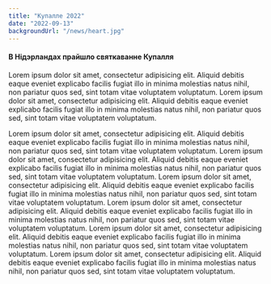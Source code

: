 ```yaml
---
title: "Купалле 2022"
date: "2022-09-13"
backgroundUrl: "/news/heart.jpg"
---
```


#### В Нідэрландах прайшло святкаванне Купалля

Lorem ipsum dolor sit amet, consectetur adipisicing elit. Aliquid debitis eaque eveniet explicabo facilis fugiat illo 
in minima molestias natus nihil, non pariatur quos sed, sint totam vitae voluptatem voluptatum. Lorem ipsum dolor sit amet, consectetur adipisicing elit. Aliquid debitis eaque eveniet explicabo facilis fugiat illo in minima molestias natus nihil, non pariatur quos sed, sint totam vitae voluptatem voluptatum.


Lorem ipsum dolor sit amet, consectetur adipisicing elit. Aliquid debitis eaque eveniet explicabo facilis fugiat illo
in minima molestias natus nihil, non pariatur quos sed, sint totam vitae voluptatem voluptatum. Lorem ipsum dolor sit amet, consectetur adipisicing elit. Aliquid debitis eaque eveniet explicabo facilis fugiat illo in minima molestias natus nihil, non pariatur quos sed, sint totam vitae voluptatem voluptatum.
Lorem ipsum dolor sit amet, consectetur adipisicing elit. Aliquid debitis eaque eveniet explicabo facilis fugiat illo
in minima molestias natus nihil, non pariatur quos sed, sint totam vitae voluptatem voluptatum. Lorem ipsum dolor sit amet, consectetur adipisicing elit. Aliquid debitis eaque eveniet explicabo facilis fugiat illo in minima molestias natus nihil, non pariatur quos sed, sint totam vitae voluptatem voluptatum.
Lorem ipsum dolor sit amet, consectetur adipisicing elit. Aliquid debitis eaque eveniet explicabo facilis fugiat illo
in minima molestias natus nihil, non pariatur quos sed, sint totam vitae voluptatem voluptatum. Lorem ipsum dolor sit amet, consectetur adipisicing elit. Aliquid debitis eaque eveniet explicabo facilis fugiat illo in minima molestias natus nihil, non pariatur quos sed, sint totam vitae voluptatem voluptatum.

